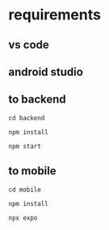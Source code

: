 # requirements
## vs code
## android studio

## to backend
```
cd backend
```

````
npm install
````

```
npm start
```
## to mobile

```
cd mobile
```

```
npm install
```

```
npx expo
```
